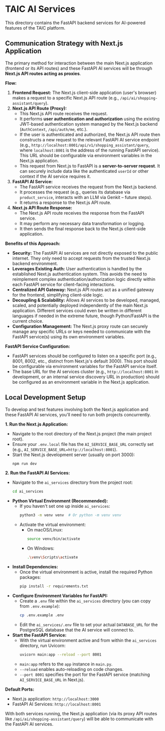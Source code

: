 # TAIC AI Services

This directory contains the FastAPI backend services for AI-powered features of the TAIC platform.

## Communication Strategy with Next.js Application

The primary method for interaction between the main Next.js application (frontend or its API routes) and these FastAPI AI services will be through **Next.js API routes acting as proxies**.

**Flow:**

1.  **Frontend Request:** The Next.js client-side application (user's browser) makes a request to a specific Next.js API route (e.g., `/api/ai/shopping-assistant/query`).
2.  **Next.js API Route (Proxy):**
    *   This Next.js API route receives the request.
    *   It performs **user authentication and authorization** using the existing JWT-based authentication system managed by the Next.js backend (`AuthContext`, `/api/auth/me`, etc.).
    *   If the user is authenticated and authorized, the Next.js API route then constructs a new request to the relevant FastAPI AI service endpoint (e.g., `http://localhost:8001/api/v1/shopping_assistant/query`, where `localhost:8001` is the address of the running FastAPI service). This URL should be configurable via environment variables in the Next.js application.
    *   This request from Next.js to FastAPI is a **server-to-server request**. It can securely include data like the authenticated `userId` or other context if the AI service requires it.
3.  **FastAPI AI Service:**
    *   The FastAPI service receives the request from the Next.js backend.
    *   It processes the request (e.g., queries its database via `product_service`, interacts with an LLM via Genkit – future steps).
    *   It returns a response to the Next.js API route.
4.  **Next.js API Route Response:**
    *   The Next.js API route receives the response from the FastAPI service.
    *   It may perform any necessary data transformation or logging.
    *   It then sends the final response back to the Next.js client-side application.

**Benefits of this Approach:**

*   **Security:** The FastAPI AI services are not directly exposed to the public internet. They only need to accept requests from the trusted Next.js backend environment.
*   **Leverages Existing Auth:** User authentication is handled by the established Next.js authentication system. This avoids the need to reimplement complex authentication/authorization logic directly within each FastAPI service for client-facing interactions.
*   **Centralized API Gateway:** Next.js API routes act as a unified gateway for the frontend, simplifying client-side logic.
*   **Decoupling & Scalability:** Allows AI services to be developed, managed, scaled, and potentially deployed independently of the main Next.js application. Different services could even be written in different languages if needed in the extreme future, though Python/FastAPI is the current choice.
*   **Configuration Management:** The Next.js proxy route can securely manage any specific URLs or keys needed to communicate with the FastAPI service(s) using its own environment variables.

**FastAPI Service Configuration:**

*   FastAPI services should be configured to listen on a specific port (e.g., 8001, 8002, etc., distinct from Next.js's default 3000). This port should be configurable via environment variables for the FastAPI service itself.
*   The base URL for the AI services cluster (e.g., `http://localhost:8001` in development, or an internal service discovery URL in production) should be configured as an environment variable in the Next.js application.

## Local Development Setup

To develop and test features involving both the Next.js application and these FastAPI AI services, you'll need to run both projects concurrently.

**1. Run the Next.js Application:**
*   Navigate to the root directory of the Next.js project (the main project root).
*   Ensure your `.env.local` file has the `AI_SERVICE_BASE_URL` correctly set (e.g., `AI_SERVICE_BASE_URL=http://localhost:8001`).
*   Start the Next.js development server (usually on port 3000):
    ```bash
    npm run dev
    ```

**2. Run the FastAPI AI Services:**
*   Navigate to the `ai_services` directory from the project root:
    ```bash
    cd ai_services
    ```
*   **Python Virtual Environment (Recommended):**
    *   If you haven't set one up inside `ai_services`:
        ```bash
        python3 -m venv venv  # Or python -m venv venv
        ```
    *   Activate the virtual environment:
        *   On macOS/Linux:
            ```bash
            source venv/bin/activate
            ```
        *   On Windows:
            ```bash
            .\venv\Scripts\activate
            ```
*   **Install Dependencies:**
    *   Once the virtual environment is active, install the required Python packages:
        ```bash
        pip install -r requirements.txt
        ```
*   **Configure Environment Variables for FastAPI:**
    *   Create a `.env` file within the `ai_services` directory (you can copy from `.env.example`):
        ```bash
        cp .env.example .env
        ```
    *   Edit the `ai_services/.env` file to set your actual `DATABASE_URL` for the PostgreSQL database that the AI service will connect to.
*   **Start the FastAPI Service:**
    *   With the virtual environment active and from within the `ai_services` directory, run Uvicorn:
        ```bash
        uvicorn main:app --reload --port 8001
        ```
    *   `main:app` refers to the `app` instance in `main.py`.
    *   `--reload` enables auto-reloading on code changes.
    *   `--port 8001` specifies the port for the FastAPI service (matching `AI_SERVICE_BASE_URL` in Next.js).

**Default Ports:**
*   Next.js application: `http://localhost:3000`
*   FastAPI AI Services: `http://localhost:8001`

With both services running, the Next.js application (via its proxy API routes like `/api/ai/shopping-assistant/query`) will be able to communicate with the FastAPI AI services.
